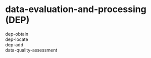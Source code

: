 # data-evaluation-and-processing (DEP)
dep-obtain<br>
dep-locate<br>
dep-add<br>
data-quality-assessment
